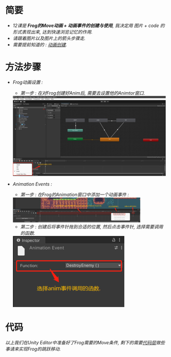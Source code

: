 # 简要
- *12课是 **Frog的Move动画 + 动画事件的创建与使用**, 我决定用 *图片 + code* 的形式表现出来, 达到快速浏览记忆的作用.*
- *请跟着图片以及图片上的箭头步骤走.*  
- *需要提前知道的 : [动画创建](https://github.com/Sugar0612/Fox/blob/main/Menu/06.AnimationEffects/06.AnimationEffects.md).*  

# 方法步骤  

- *Frog动画设置 :*  
  - *第一步 : 在对Frog创建好Anim后, 需要去设置他的Animtor窗口.*  
  <img src = "https://raw.githubusercontent.com/Sugar0612/Fox/main/Menu/16.AnimationEvents/image/16_1.jpg" width="500" alt="">  

- *Animation Events :*  
  - *第一步 : 在Frog的Animation窗口中添加一个动画事件 :*  
  <img src = "https://raw.githubusercontent.com/Sugar0612/Fox/main/Menu/16.AnimationEvents/image/16_2.jpg" width="400" alt="">  

  - *第二步 : 创建后将事件针拖到合适的位置, 然后点击事件针, 选择需要调用的函数.*  
  <img src = "https://raw.githubusercontent.com/Sugar0612/Fox/main/Menu/16.AnimationEvents/image/16_3.png" width="350" alt="">  

# 代码  
*以上我们在Unity Editor中准备好了Frog需要的Move条件, 剩下的需要[代码层](https://github.com/Sugar0612/Fox/blob/main/Assets/Scripts/Enemy_Frog.cs)做些事请来实现Frog的跳跃移动.*  